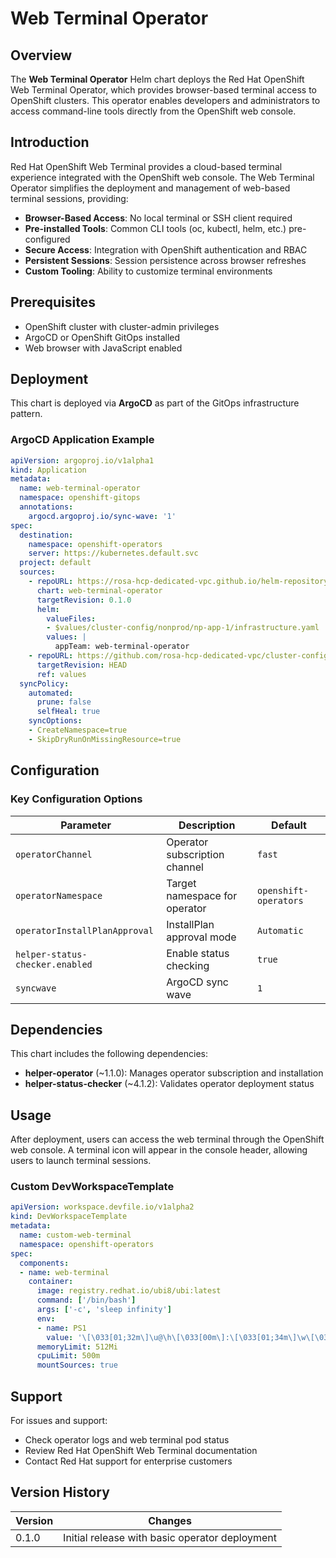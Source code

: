 # Web Terminal Operator

## Overview

The **Web Terminal Operator** Helm chart deploys the Red Hat OpenShift Web Terminal Operator, which provides browser-based terminal access to OpenShift clusters. This operator enables developers and administrators to access command-line tools directly from the OpenShift web console.

## Introduction

Red Hat OpenShift Web Terminal provides a cloud-based terminal experience integrated with the OpenShift web console. The Web Terminal Operator simplifies the deployment and management of web-based terminal sessions, providing:

- **Browser-Based Access**: No local terminal or SSH client required
- **Pre-installed Tools**: Common CLI tools (oc, kubectl, helm, etc.) pre-configured
- **Secure Access**: Integration with OpenShift authentication and RBAC
- **Persistent Sessions**: Session persistence across browser refreshes
- **Custom Tooling**: Ability to customize terminal environments

## Prerequisites

- OpenShift cluster with cluster-admin privileges
- ArgoCD or OpenShift GitOps installed
- Web browser with JavaScript enabled

## Deployment

This chart is deployed via **ArgoCD** as part of the GitOps infrastructure pattern.

### ArgoCD Application Example

```yaml
apiVersion: argoproj.io/v1alpha1
kind: Application
metadata:
  name: web-terminal-operator
  namespace: openshift-gitops
  annotations:
    argocd.argoproj.io/sync-wave: '1'
spec:
  destination:
    namespace: openshift-operators
    server: https://kubernetes.default.svc
  project: default
  sources:
    - repoURL: https://rosa-hcp-dedicated-vpc.github.io/helm-repository/
      chart: web-terminal-operator
      targetRevision: 0.1.0
      helm:
        valueFiles:
        - $values/cluster-config/nonprod/np-app-1/infrastructure.yaml
        values: |
          appTeam: web-terminal-operator
    - repoURL: https://github.com/rosa-hcp-dedicated-vpc/cluster-config.git
      targetRevision: HEAD
      ref: values
  syncPolicy:
    automated:
      prune: false
      selfHeal: true
    syncOptions:
    - CreateNamespace=true
    - SkipDryRunOnMissingResource=true
```

## Configuration

### Key Configuration Options

| Parameter | Description | Default |
|-----------|-------------|---------|
| `operatorChannel` | Operator subscription channel | `fast` |
| `operatorNamespace` | Target namespace for operator | `openshift-operators` |
| `operatorInstallPlanApproval` | InstallPlan approval mode | `Automatic` |
| `helper-status-checker.enabled` | Enable status checking | `true` |
| `syncwave` | ArgoCD sync wave | `1` |

## Dependencies

This chart includes the following dependencies:

- **helper-operator** (~1.1.0): Manages operator subscription and installation
- **helper-status-checker** (~4.1.2): Validates operator deployment status

## Usage

After deployment, users can access the web terminal through the OpenShift web console. A terminal icon will appear in the console header, allowing users to launch terminal sessions.

### Custom DevWorkspaceTemplate

```yaml
apiVersion: workspace.devfile.io/v1alpha2
kind: DevWorkspaceTemplate
metadata:
  name: custom-web-terminal
  namespace: openshift-operators
spec:
  components:
  - name: web-terminal
    container:
      image: registry.redhat.io/ubi8/ubi:latest
      command: ['/bin/bash']
      args: ['-c', 'sleep infinity']
      env:
      - name: PS1
        value: '\[\033[01;32m\]\u@\h\[\033[00m\]:\[\033[01;34m\]\w\[\033[00m\]\$ '
      memoryLimit: 512Mi
      cpuLimit: 500m
      mountSources: true
```

## Support

For issues and support:

- Check operator logs and web terminal pod status
- Review Red Hat OpenShift Web Terminal documentation
- Contact Red Hat support for enterprise customers

## Version History

| Version | Changes |
|---------|---------|
| 0.1.0 | Initial release with basic operator deployment |
